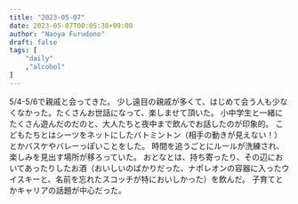 ```yaml
---
title: "2023-05-07"
date: 2023-05-07T00:05:38+09:00
author: "Naoya Furudono"
draft: false
tags: [
    "daily"
    ,"alcohol"
]
---
```


5/4-5/6で親戚と会ってきた。
少し遠目の親戚が多くて、はじめて会う人も少なくなかった。たくさんお世話になって、楽しませて頂いた。
小中学生と一緒にたくさん遊んだのだのと、大人たちと夜中まで飲んでお話したのが印象的。
こどもたちとはシーツをネットにしたバトミントン（相手の動きが見えない！）とかバスケやバレーっぽいことをした。
時間を追うごとにルールが洗練され、楽しみを見出す場所が移ろっていた。
おとなとは、持ち寄ったり、その辺においてあったりしたお酒（おいしいのばかりだった、ナポレオンの容器に入ったウイスキーと、名前を忘れたスコッチが特においしかった）を飲んだ。
子育てとかキャリアの話題が中心だった。

<!--
こどもたちは素直、元気、社交性を兼ね備え、一緒にいて楽しい人たちだった。教科書に載せて欲しいレベル。
よくはしゃぐし、自己主張もする。一度決めたことは割とあとから掘り返さずに、決めた範囲で存分に振る舞う。
会って日の浅い人とテンションの合わせ方はふわふわしつつも、一緒に楽しみ共感、共有を言葉でできる子たちだった。
見習わせてもらおう。

おとなたちはたくさんいたので色々だったけど、優しくて個性をもった人たち、という印象だった。
こどもを育て始める前の段階で、みなさん個性的に生きてきて、それから子育てをはじめていろんな幸せをうまく育むためにやってきたみたいですごい。
大人の人たちとは子育てやキャリアっぽい話が多かった。キャリアの側面では、職人的な強みをもつことが要所なのかなという感じがして、
そのうえで変な壁を作らないとか、良い環境に飛び込むみたいな無意識的な部分のtipsというか、文化的な個性の持ち方が効いてくる感じが腹に残っている。

特に印象的だったのが、こどもたちが質問をされたときに、質問に単に答えるだけではなくて、相手にとって有益な周辺の知識もまともに言葉にして伝えていた点。
知識を単に答えるのではなくて、その周りのストーリをファジィに抽出して伝えるような感じ？ 技術的とか、仕事っぽい話では質問者の目的がなんとなくわかるからそういうことができるのだけど、
雑談でふっと問を振られたときに、そういうファジィな返しをなかなかできない。一度キャッシュを温める必要がある。あれはどういう能力からくるものなのだろうか。
-->

